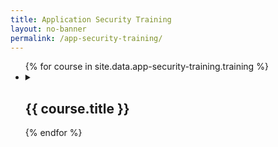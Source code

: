 ```yaml
---
title: Application Security Training
layout: no-banner
permalink: /app-security-training/
---
```


<ul class="list-unstyled">
{% for course in site.data.app-security-training.training %}
  <li>
  <details>
    <summary>
      <h2 class="h3" id="{{ course.title | slugify }}">{{ course.title }}</h2>
    </summary>
	<div>
		{{ course.details }}
	</div>
  </details>
  </li>
{% endfor %}
</ul>